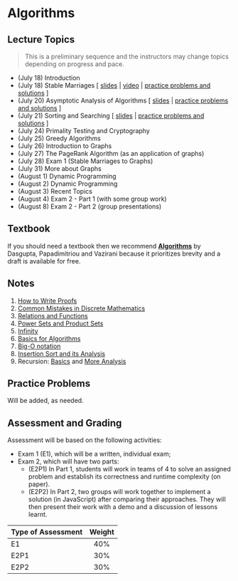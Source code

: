 # Algorithms

## Lecture Topics

> This is a preliminary sequence and the instructors may change topics depending on progress and pace.

- (July 18) Introduction
- (July 18) Stable Marriages [ [slides](https://docs.google.com/presentation/d/1YvJ7-r0ABGU8POBdU1feHQngT1RjnJO-8Y7yESPRUJk/edit?usp=sharing) | [video](https://www.loom.com/share/d8bb069e43464ef9b86c3a9cb5e4bb6a?sid=a6244cba-2e1d-4786-bd73-5f3ea865955c) | [practice problems and solutions](https://drive.google.com/file/d/1Fh0jf6oQTzwTUktCuBOEkKPack9fISHX/view?usp=sharing) ]
- (July 20) Asymptotic Analysis of Algorithms [ [slides](https://drive.google.com/file/d/1TOeCYX8L3EDBNPLCwy2zpEvObjSwXJJO/view?usp=sharing) | [practice problems and solutions]() ]
- (July 21) Sorting and Searching [ [slides](https://drive.google.com/file/d/1NNMajrnBWY8PEkxaOf0m787eYxgR9mMk/view?usp=sharing) | [practice problems and solutions]() ]
- (July 24) Primality Testing and Cryptography
- (July 25) Greedy Algorithms
- (July 26) Introduction to Graphs
- (July 27) The PageRank Algorithm (as an application of graphs)
- (July 28) Exam 1 (Stable Marriages to Graphs)
- (July 31) More about Graphs
- (August 1) Dynamic Programming
- (August 2) Dynamic Programming
- (August 3) Recent Topics
- (August 4) Exam 2 - Part 1 (with some group work)
- (August 8) Exam 2 - Part 2 (group presentations)


## Textbook

If you should need a textbook then we recommend [**Algorithms**](http://algorithmics.lsi.upc.edu/docs/Dasgupta-Papadimitriou-Vazirani.pdf) by Dasgupta, Papadimitriou and Vazirani because it prioritizes brevity and a draft is available for free.

## Notes

1. [How to Write Proofs](notes/0-proofwriting.pdf)
2. [Common Mistakes in Discrete Mathematics](notes/0-mistakes.pdf)
3. [Relations and Functions](notes/0-relations+functions.pdf)
4. [Power Sets and Product Sets](notes/0-power+product.pdf)
5. [Infinity](notes/0-Notes-infinity.pdf)
6. [Basics for Algorithms](notes/1-algorithms.pdf)
7. [Big-O notation](notes/2-big-oh.pdf)
8. [Insertion Sort and its Analysis](notes/3-InsertionSort.pdf)
9. Recursion: [Basics](notes/recursion.pdf) and [More Analysis](notes/recursion2.pdf)

## Practice Problems

Will be added, as needed.


## Assessment and Grading

Assessment will be based on the following activities:
- Exam 1 (E1), which will be a written, individual exam;
- Exam 2, which will have two parts:
    - (E2P1) In Part 1, students will work in teams of 4 to solve an assigned problem and establish its correctness and runtime complexity (on paper).
    - (E2P2) In Part 2, two groups will work together to implement a solution (in JavaScript) after comparing their approaches. They will then present their work with a demo and a discussion of lessons learnt.

| Type of Assessment | Weight |
| ------------------ | :-------: |
| E1 | 40% |
| E2P1 | 30% |
| E2P2 | 30% |
